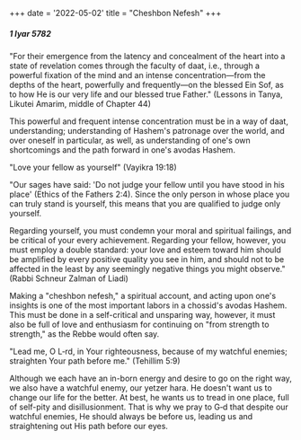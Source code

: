 +++
date = '2022-05-02'
title = "Cheshbon Nefesh"
+++

##### 1 Iyar 5782

"For their emergence from the latency and concealment of the heart into a state of revelation comes through the faculty of daat, i.e., through a powerful fixation of the mind and an intense concentration—from the depths of the heart, powerfully and frequently—on the blessed Ein Sof, as to how He is our very life and our blessed true Father." (Lessons in Tanya, Likutei Amarim, middle of Chapter 44)

This powerful and frequent intense concentration must be in a way of daat, understanding; understanding of Hashem's patronage over the world, and over oneself in particular, as well, as understanding of one's own shortcomings and the path forward in one's avodas Hashem.

"Love your fellow as yourself" (Vayikra 19:18)

"Our sages have said: 'Do not judge your fellow until you have stood in his place' (Ethics of the Fathers 2:4). Since the only person in whose place you can truly stand is yourself, this means that you are qualified to judge only yourself.

Regarding yourself, you must condemn your moral and spiritual failings, and be critical of your every achievement. Regarding your fellow, however, you must employ a double standard: your love and esteem toward him should be amplified by every positive quality you see in him, and should not to be affected in the least by any seemingly negative things you might observe." (Rabbi Schneur Zalman of Liadi)

Making a "cheshbon nefesh," a spiritual account, and acting upon one's insights is one of the most important labors in a chossid's avodas Hashem. This must be done in a self-critical and unsparing way, however, it must also be full of love and enthusiasm for continuing on "from strength to strength," as the Rebbe would often say.

"Lead me, O L‑rd, in Your righteousness, because of my watchful enemies; straighten Your path before me." (Tehillim 5:9)

Although we each have an in-born energy and desire to go on the right way, we also have a watchful enemy, our yetzer hara. He doesn't want us to change our life for the better. At best, he wants us to tread in one place, full of self-pity and disillusionment. That is why we pray to G‑d that despite our watchful enemies, He should always be before us, leading us and straightening out His path before our eyes.

